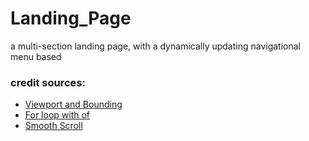 # Landing_Page
a multi-section landing page, with a dynamically updating navigational menu based


### credit sources:

- [Viewport and Bounding](https://gomakethings.com/how-to-test-if-an-element-is-in-the-viewport-with-vanilla-javascript/)
- [For loop with of](https://developer.mozilla.org/en-US/docs/Web/JavaScript/Reference/Statements/for...of)
- [Smooth Scroll](https://stackoverflow.com/questions/7717527/smooth-scrolling-when-clicking-an-anchor-link)